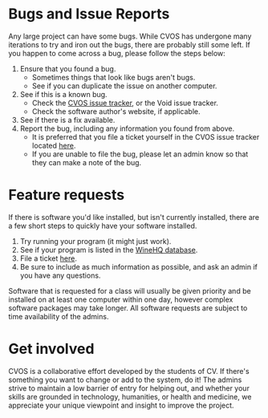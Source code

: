# Bugs and Issue Reports

Any large project can have some bugs.  While CVOS has undergone many iterations to try and iron out the bugs, there are probably still some left.  If you happen to come across a bug, please follow the steps below:

1. Ensure that you found a bug.
     * Sometimes things that look like bugs aren't bugs.
     * See if you can duplicate the issue on another computer.
2. See if this is a known bug.
     * Check the [CVOS issue tracker](http://github.com/collegiumv/cv_client/issues), or the Void issue tracker.
     * Check the software author's website, if applicable.
3. See if there is a fix available.
4. Report the bug, including any information you found from above.
     * It is preferred that you file a ticket yourself in the CVOS issue tracker located [here](http://github.com/collegiumv/cv_client/issues/).
     * If you are unable to file the bug, please let an admin know so that they can make a note of the bug.

# Feature requests

If there is software you'd like installed, but isn't currently installed, there are a few short steps to quickly have your software installed.

1. Try running your program (it might just work).
2. See if your program is listed in the [WineHQ database](http://appdb.winehq.org).
3. File a ticket [here](http://github.com/collegiumv/cv_client/issues/).
4. Be sure to include as much information as possible, and ask an admin if you have any questions.

Software that is requested for a class will usually be given priority and be installed on at least one computer within one day, however complex software packages may take longer.  All software requests are subject to time availability of the admins.

# Get involved

CVOS is a collaborative effort developed by the students of CV.  If there's something you want to change or add to the system, do it!  The admins strive to maintain a low barrier of entry for helping out, and whether your skills are grounded in technology, humanities, or health and medicine, we appreciate your unique viewpoint and insight to improve the project.
